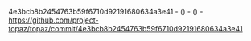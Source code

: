 4e3bcb8b2454763b59f6710d92191680634a3e41 -  () -  () - https://github.com/project-topaz/topaz/commit/4e3bcb8b2454763b59f6710d92191680634a3e41
